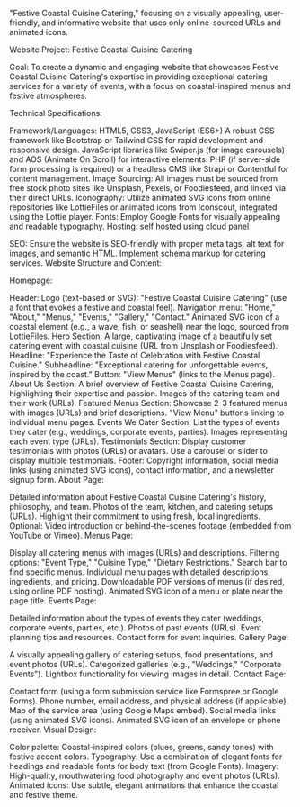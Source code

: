 "Festive Coastal Cuisine Catering," focusing on a visually appealing, user-friendly, and informative website that uses only online-sourced URLs and animated icons.

Website Project: Festive Coastal Cuisine Catering

Goal: To create a dynamic and engaging website that showcases Festive Coastal Cuisine Catering's expertise in providing exceptional catering services for a variety of events, with a focus on coastal-inspired menus and festive atmospheres.

Technical Specifications:

Framework/Languages:
HTML5, CSS3, JavaScript (ES6+)
A robust CSS framework like Bootstrap or Tailwind CSS for rapid development and responsive design.
JavaScript libraries like Swiper.js (for image carousels) and AOS (Animate On Scroll) for interactive elements.
PHP (if server-side form processing is required) or a headless CMS like Strapi or Contentful for content management.
Image Sourcing:
All images must be sourced from free stock photo sites like Unsplash, Pexels, or Foodiesfeed, and linked via their direct URLs.
Iconography:
Utilize animated SVG icons from online repositories like LottieFiles or animated icons from Iconscout, integrated using the Lottie player.
Fonts:
Employ Google Fonts for visually appealing and readable typography.
Hosting: self hosted using cloud panel 

SEO:
Ensure the website is SEO-friendly with proper meta tags, alt text for images, and semantic HTML. Implement schema markup for catering services.
Website Structure and Content:

Homepage:

Header:
Logo (text-based or SVG): "Festive Coastal Cuisine Catering" (use a font that evokes a festive and coastal feel).
Navigation menu: "Home," "About," "Menus," "Events," "Gallery," "Contact."
Animated SVG icon of a coastal element (e.g., a wave, fish, or seashell) near the logo, sourced from LottieFiles.
Hero Section:
A large, captivating image of a beautifully set catering event with coastal cuisine (URL from Unsplash or Foodiesfeed).
Headline: "Experience the Taste of Celebration with Festive Coastal Cuisine."
Subheadline: "Exceptional catering for unforgettable events, inspired by the coast."
Button: "View Menus" (links to the Menus page).
About Us Section:
A brief overview of Festive Coastal Cuisine Catering, highlighting their expertise and passion.
Images of the catering team and their work (URLs).
Featured Menus Section:
Showcase 2-3 featured menus with images (URLs) and brief descriptions.
"View Menu" buttons linking to individual menu pages.
Events We Cater Section:
List the types of events they cater (e.g., weddings, corporate events, parties).
Images representing each event type (URLs).
Testimonials Section:
Display customer testimonials with photos (URLs) or avatars.
Use a carousel or slider to display multiple testimonials.
Footer:
Copyright information, social media links (using animated SVG icons), contact information, and a newsletter signup form.
About Page:

Detailed information about Festive Coastal Cuisine Catering's history, philosophy, and team.
Photos of the team, kitchen, and catering setups (URLs).
Highlight their commitment to using fresh, local ingredients.
Optional: Video introduction or behind-the-scenes footage (embedded from YouTube or Vimeo).
Menus Page:

Display all catering menus with images (URLs) and descriptions.
Filtering options: "Event Type," "Cuisine Type," "Dietary Restrictions."
Search bar to find specific menus.
Individual menu pages with detailed descriptions, ingredients, and pricing.
Downloadable PDF versions of menus (if desired, using online PDF hosting).
Animated SVG icon of a menu or plate near the page title.
Events Page:

Detailed information about the types of events they cater (weddings, corporate events, parties, etc.).
Photos of past events (URLs).
Event planning tips and resources.
Contact form for event inquiries.
Gallery Page:

A visually appealing gallery of catering setups, food presentations, and event photos (URLs).
Categorized galleries (e.g., "Weddings," "Corporate Events").
Lightbox functionality for viewing images in detail.
Contact Page:

Contact form (using a form submission service like Formspree or Google Forms).
Phone number, email address, and physical address (if applicable).
Map of the service area (using Google Maps embed).
Social media links (using animated SVG icons).
Animated SVG icon of an envelope or phone receiver.
Visual Design:

Color palette: Coastal-inspired colors (blues, greens, sandy tones) with festive accent colors.
Typography: Use a combination of elegant fonts for headings and readable fonts for body text (from Google Fonts).
Imagery: High-quality, mouthwatering food photography and event photos (URLs).
Animated icons: Use subtle, elegant animations that enhance the coastal and festive theme.